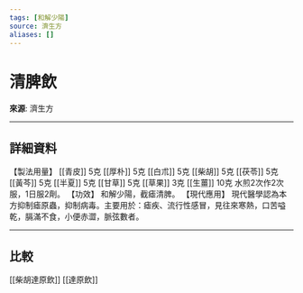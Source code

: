 ```yaml
---
tags: [和解少陽]
source: 濟生方
aliases: []
---
```


# 清脾飲

**來源**: 濟生方  

---

## 詳細資料
【製法用量】 [[青皮]] 5克 [[厚朴]] 5克 [[白朮]] 5克 [[柴胡]] 5克 [[茯苓]] 5克 [[黃芩]] 5克 [[半夏]] 5克 [[甘草]] 5克 [[草果]] 3克 [[生薑]] 10克
水煎2次作2次服，1日服2劑。
【功效】
和解少陽，截瘧清脾。
【現代應用】
現代醫學認為本方抑制瘧原蟲，抑制病毒。主要用於：瘧疾、流行性感冒，見往來寒熱，口苦嗌乾，膈滿不食，小便赤澀，脈弦數者。

---

## 比較
[[柴胡達原飲]]
[[達原飲]]
